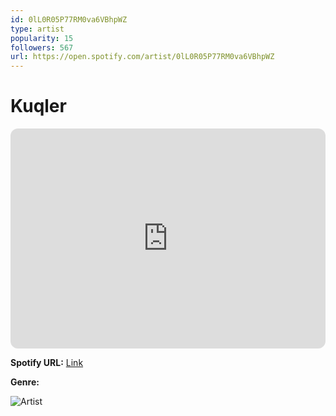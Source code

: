 ```yaml
---
id: 0lL0R05P77RM0va6VBhpWZ
type: artist
popularity: 15
followers: 567
url: https://open.spotify.com/artist/0lL0R05P77RM0va6VBhpWZ
---
```

# Kuqler

<iframe style="border-radius:12px" src="https://open.spotify.com/embed/artist/0lL0R05P77RM0va6VBhpWZ" width="100%" height="352" frameBorder="0" allowfullscreen="" allow="autoplay; clipboard-write; encrypted-media; fullscreen; picture-in-picture" loading="lazy"></iframe>

**Spotify URL:** [Link](https://open.spotify.com/artist/0lL0R05P77RM0va6VBhpWZ)

**Genre:** 

![Artist](https://i.scdn.co/image/ab6761610000e5eb998360b31116644aa26a82a5)
